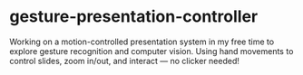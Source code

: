 # gesture-presentation-controller
Working on a motion-controlled presentation system in my free time to explore gesture recognition and computer vision. Using hand movements to control slides, zoom in/out, and interact — no clicker needed!
